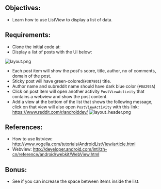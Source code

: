## Objectives:
* Learn how to use ListView to display a list of data.

## Requirements:
* Clone the initial code at:
* Display a list of posts with the UI below:

![layout.png](https://bitbucket.org/repo/AARp7y/images/3884843974-layout.png)

* Each post item will show the post's score, title, author, no of comments, domain of the post.
* Sticky post will have green-colored(`#387801`) title.
* Author name and subreddit name should have dark blue color (`#0A295A`)
* Click on post item will open another activity `PostViewActivity` that contains a webview and show the post content.
* Add a view at the bottom of the list that shows the following message, click on that view will also open `PostViewActivity` with this link: https://www.reddit.com/r/androiddev/
![layout_header.png](https://bitbucket.org/repo/AARp7y/images/4010779472-layout_header.png)

## References:
* How to use listview:  http://www.vogella.com/tutorials/AndroidListView/article.html
* Webview: http://developer.android.com/intl/zh-cn/reference/android/webkit/WebView.html

## Bonus:
* See if you can increase the space between items inside the list.